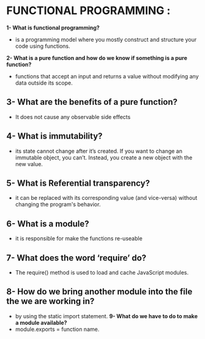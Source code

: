 # FUNCTIONAL PROGRAMMING :

**1- What is functional programming?**

- is a programming model where you mostly construct and structure your code using functions.

**2- What is a pure function and how do we know if something is a pure function?**

- functions that accept an input and returns a value without modifying any data outside its scope.

## **3- What are the benefits of a pure function?**

- It does not cause any observable side effects

## **4- What is immutability?**

- its state cannot change after it’s created. If you want to change an immutable object, you can’t. Instead, you create a new object with the new value.

## **5- What is Referential transparency?**

- it can be replaced with its corresponding value (and vice-versa) without changing the program's behavior.

## **6- What is a module?**

- it is responsible for make the functions re-useable

## **7- What does the word ‘require’ do?**

- The require() method is used to load and cache JavaScript modules.

## **8- How do we bring another module into the file the we are working in?**

- by using the static import statement.
  **9- What do we have to do to make a module available?**
- module.exports = function name.